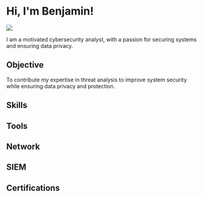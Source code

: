 # Hi, I'm Benjamin!
<a href="https://www.linkedin.com/in/benjamin-anyigor-8a311811b/"><img src="https://img.shields.io/badge/-LinkedIn-0072b1?&style=for-the-badge&logo=linkedin&logoColor=white" /></a>

I am a motivated cybersecurity analyst, with a passion for securing systems and ensuring data privacy.

## Objective
To contribute my expertise in threat analysis to improve system security while ensuring data privacy and protection.

## Skills


## Tools


## Network


## SIEM


## Certifications
